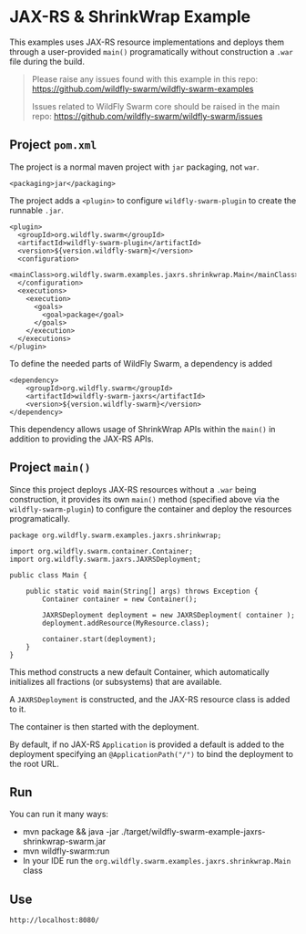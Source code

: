 # JAX-RS & ShrinkWrap Example

This examples uses JAX-RS resource implementations and deploys
them through a user-provided `main()` programatically without
construction a `.war` file during the build.

> Please raise any issues found with this example in this repo:
> https://github.com/wildfly-swarm/wildfly-swarm-examples
>
> Issues related to WildFly Swarm core should be raised in the main repo:
> https://github.com/wildfly-swarm/wildfly-swarm/issues

## Project `pom.xml`

The project is a normal maven project with `jar` packaging, not `war`.

    <packaging>jar</packaging>

The project adds a `<plugin>` to configure `wildfly-swarm-plugin` to
create the runnable `.jar`.

    <plugin>
      <groupId>org.wildfly.swarm</groupId>
      <artifactId>wildfly-swarm-plugin</artifactId>
      <version>${version.wildfly-swarm}</version>
      <configuration>
        <mainClass>org.wildfly.swarm.examples.jaxrs.shrinkwrap.Main</mainClass>
      </configuration>
      <executions>
        <execution>
          <goals>
            <goal>package</goal>
          </goals>
        </execution>
      </executions>
    </plugin>

To define the needed parts of WildFly Swarm, a dependency is added

    <dependency>
        <groupId>org.wildfly.swarm</groupId>
        <artifactId>wildfly-swarm-jaxrs</artifactId>
        <version>${version.wildfly-swarm}</version>
    </dependency>

This dependency allows usage of ShrinkWrap APIs within the `main()` in addition
to providing the JAX-RS APIs.

## Project `main()`

Since this project deploys JAX-RS resources without a `.war` being construction, it
provides its own `main()` method (specified above via the `wildfly-swarm-plugin`) to
configure the container and deploy the resources programatically.

    package org.wildfly.swarm.examples.jaxrs.shrinkwrap;

    import org.wildfly.swarm.container.Container;
    import org.wildfly.swarm.jaxrs.JAXRSDeployment;
    
    public class Main {

        public static void main(String[] args) throws Exception {
            Container container = new Container();
    
            JAXRSDeployment deployment = new JAXRSDeployment( container );
            deployment.addResource(MyResource.class);

            container.start(deployment);
        }
    }

This method constructs a new default Container, which automatically
initializes all fractions (or subsystems) that are available.

A `JAXRSDeployment` is constructed, and the JAX-RS resource class is
added to it.

The container is then started with the deployment.

By default, if no JAX-RS `Application` is provided a default is added
to the deployment specifying an `@ApplicationPath("/")` to bind the
deployment to the root URL.

## Run

You can run it many ways:

* mvn package && java -jar ./target/wildfly-swarm-example-jaxrs-shrinkwrap-swarm.jar
* mvn wildfly-swarm:run
* In your IDE run the `org.wildfly.swarm.examples.jaxrs.shrinkwrap.Main` class

## Use

    http://localhost:8080/
